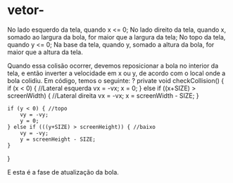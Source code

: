 # vetor-
 No lado esquerdo da tela, quando x <= 0;
 No lado direito da tela, quando x, somado ao largura da bola, for maior que a largura da tela;
 No topo da tela, quando y <= 0;
 Na base da tela, quando y, somado a altura da bola, for maior que a altura da tela.

Quando essa colisão ocorrer, devemos reposicionar a bola no interior da tela, e então inverter a velocidade em x ou y, de acordo com o local onde a bola colidiu. Em código, temos o seguinte:
?
private void checkCollision()
{      
    if (x < 0) { //Lateral esquerda
        vx = -vx;
        x = 0;
    } else if ((x+SIZE) > screenWidth) { //Lateral direita
        vx = -vx;
        x = screenWidth - SIZE;
    }
     
    if (y < 0) { //topo
        vy = -vy;
        y = 0;
    } else if (((y+SIZE) > screenHeight)) { //baixo
        vy = -vy;
        y = screenHeight - SIZE;
    }
}

E esta é a fase de atualização da bola. 




